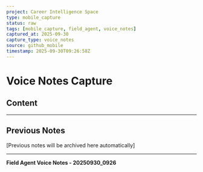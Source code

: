 ```yaml
---
project: Career Intelligence Space
type: mobile_capture
status: raw
tags: [mobile_capture, field_agent, voice_notes]
captured_at: 2025-09-30
capture_type: voice_notes
source: github_mobile
timestamp: 2025-09-30T09:26:58Z
---
```


# Voice Notes Capture

## Content

---

## Previous Notes
[Previous notes will be archived here automatically]

---
**Field Agent Voice Notes - 20250930_0926**
